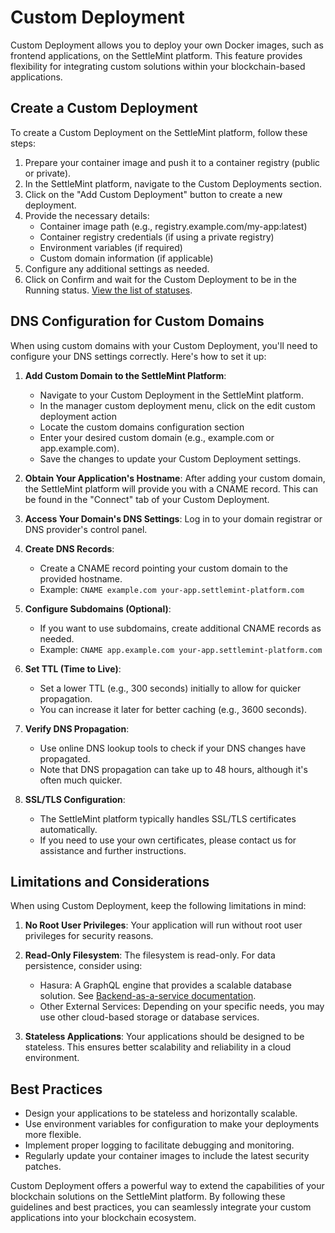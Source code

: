 # Custom Deployment

Custom Deployment allows you to deploy your own Docker images, such as frontend applications, on the SettleMint platform. This feature provides flexibility for integrating custom solutions within your blockchain-based applications.

## Create a Custom Deployment

To create a Custom Deployment on the SettleMint platform, follow these steps:

1. Prepare your container image and push it to a container registry (public or private).
2. In the SettleMint platform, navigate to the Custom Deployments section.
3. Click on the "Add Custom Deployment" button to create a new deployment.
4. Provide the necessary details:
   - Container image path (e.g., registry.example.com/my-app:latest)
   - Container registry credentials (if using a private registry)
   - Environment variables (if required)
   - Custom domain information (if applicable)
5. Configure any additional settings as needed.
6. Click on Confirm and wait for the Custom Deployment to be in the Running status. [View the list of statuses](../reference/14_statuses.md).

## DNS Configuration for Custom Domains

When using custom domains with your Custom Deployment, you'll need to configure your DNS settings correctly. Here's how to set it up:

1. **Add Custom Domain to the SettleMint Platform**:
   - Navigate to your Custom Deployment in the SettleMint platform.
   - In the manager custom deployment menu, click on the edit custom deployment action
   - Locate the custom domains configuration section
   - Enter your desired custom domain (e.g., example.com or app.example.com).
   - Save the changes to update your Custom Deployment settings.

2. **Obtain Your Application's Hostname**: After adding your custom domain, the SettleMint platform will provide you with a CNAME record. This can be found in the "Connect" tab of your Custom Deployment.

3. **Access Your Domain's DNS Settings**: Log in to your domain registrar or DNS provider's control panel.

4. **Create DNS Records**:
   - Create a CNAME record pointing your custom domain to the provided hostname.
   - Example: `CNAME example.com your-app.settlemint-platform.com`

5. **Configure Subdomains (Optional)**:
   - If you want to use subdomains, create additional CNAME records as needed.
   - Example: `CNAME app.example.com your-app.settlemint-platform.com`

6. **Set TTL (Time to Live)**:
   - Set a lower TTL (e.g., 300 seconds) initially to allow for quicker propagation.
   - You can increase it later for better caching (e.g., 3600 seconds).

7. **Verify DNS Propagation**:
   - Use online DNS lookup tools to check if your DNS changes have propagated.
   - Note that DNS propagation can take up to 48 hours, although it's often much quicker.

8. **SSL/TLS Configuration**:
   - The SettleMint platform typically handles SSL/TLS certificates automatically.
   - If you need to use your own certificates, please contact us for assistance and further instructions.

## Limitations and Considerations

When using Custom Deployment, keep the following limitations in mind:

1. **No Root User Privileges**: Your application will run without root user privileges for security reasons.

2. **Read-Only Filesystem**: The filesystem is read-only. For data persistence, consider using:
   - Hasura: A GraphQL engine that provides a scalable database solution. See [Backend-as-a-service
 documentation](../backend-as-a-service).
   - Other External Services: Depending on your specific needs, you may use other cloud-based storage or database services.

3. **Stateless Applications**: Your applications should be designed to be stateless. This ensures better scalability and reliability in a cloud environment.

## Best Practices

- Design your applications to be stateless and horizontally scalable.
- Use environment variables for configuration to make your deployments more flexible.
- Implement proper logging to facilitate debugging and monitoring.
- Regularly update your container images to include the latest security patches.

Custom Deployment offers a powerful way to extend the capabilities of your blockchain solutions on the SettleMint platform. By following these guidelines and best practices, you can seamlessly integrate your custom applications into your blockchain ecosystem.
